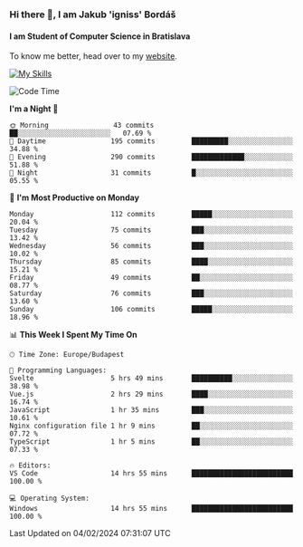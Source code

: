 ### Hi there 👋, I am Jakub 'igniss' Bordáš

#### I am Student of Computer Science in Bratislava
To know me better, head over to my [website](https://bordas.sk).

[![My Skills](https://skillicons.dev/icons?i=js,html,css,figma,svelte,java,kotlin,python,postgresql,typescript,nest,nodejs)](https://bordas.sk)


<!--START_SECTION:waka-->
![Code Time](http://img.shields.io/badge/Code%20Time-1%2C391%20hrs%209%20mins-blue)

**I'm a Night 🦉** 

```text
🌞 Morning                43 commits          ██░░░░░░░░░░░░░░░░░░░░░░░   07.69 % 
🌆 Daytime                195 commits         █████████░░░░░░░░░░░░░░░░   34.88 % 
🌃 Evening                290 commits         █████████████░░░░░░░░░░░░   51.88 % 
🌙 Night                  31 commits          █░░░░░░░░░░░░░░░░░░░░░░░░   05.55 % 
```
📅 **I'm Most Productive on Monday** 

```text
Monday                   112 commits         █████░░░░░░░░░░░░░░░░░░░░   20.04 % 
Tuesday                  75 commits          ███░░░░░░░░░░░░░░░░░░░░░░   13.42 % 
Wednesday                56 commits          ███░░░░░░░░░░░░░░░░░░░░░░   10.02 % 
Thursday                 85 commits          ████░░░░░░░░░░░░░░░░░░░░░   15.21 % 
Friday                   49 commits          ██░░░░░░░░░░░░░░░░░░░░░░░   08.77 % 
Saturday                 76 commits          ███░░░░░░░░░░░░░░░░░░░░░░   13.60 % 
Sunday                   106 commits         █████░░░░░░░░░░░░░░░░░░░░   18.96 % 
```


📊 **This Week I Spent My Time On** 

```text
🕑︎ Time Zone: Europe/Budapest

💬 Programming Languages: 
Svelte                   5 hrs 49 mins       ██████████░░░░░░░░░░░░░░░   38.98 % 
Vue.js                   2 hrs 29 mins       ████░░░░░░░░░░░░░░░░░░░░░   16.74 % 
JavaScript               1 hr 35 mins        ███░░░░░░░░░░░░░░░░░░░░░░   10.61 % 
Nginx configuration file 1 hr 9 mins         ██░░░░░░░░░░░░░░░░░░░░░░░   07.72 % 
TypeScript               1 hr 5 mins         ██░░░░░░░░░░░░░░░░░░░░░░░   07.33 % 

🔥 Editors: 
VS Code                  14 hrs 55 mins      █████████████████████████   100.00 % 

💻 Operating System: 
Windows                  14 hrs 55 mins      █████████████████████████   100.00 % 
```


 Last Updated on 04/02/2024 07:31:07 UTC
<!--END_SECTION:waka-->
